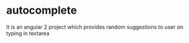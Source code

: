 # autocomplete
It is an angular 2 project which provides random suggestions to user on typing in textarea 
